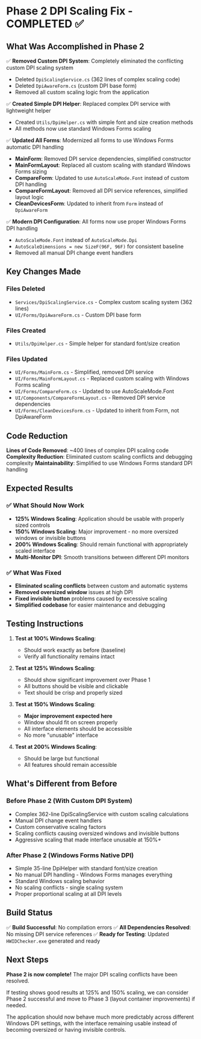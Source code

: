 # Phase 2 DPI Scaling Fix - COMPLETED ✅

## What Was Accomplished in Phase 2

✅ **Removed Custom DPI System**: Completely eliminated the conflicting custom DPI scaling system
- Deleted `DpiScalingService.cs` (362 lines of complex scaling code)
- Deleted `DpiAwareForm.cs` (custom DPI base form)
- Removed all custom scaling logic from the application

✅ **Created Simple DPI Helper**: Replaced complex DPI service with lightweight helper
- Created `Utils/DpiHelper.cs` with simple font and size creation methods
- All methods now use standard Windows Forms scaling

✅ **Updated All Forms**: Modernized all forms to use Windows Forms automatic DPI handling
- **MainForm**: Removed DPI service dependencies, simplified constructor
- **MainFormLayout**: Replaced all custom scaling with standard Windows Forms sizing
- **CompareForm**: Updated to use `AutoScaleMode.Font` instead of custom DPI handling
- **CompareFormLayout**: Removed all DPI service references, simplified layout logic
- **CleanDevicesForm**: Updated to inherit from `Form` instead of `DpiAwareForm`

✅ **Modern DPI Configuration**: All forms now use proper Windows Forms DPI handling
- `AutoScaleMode.Font` instead of `AutoScaleMode.Dpi`
- `AutoScaleDimensions = new SizeF(96F, 96F)` for consistent baseline
- Removed all manual DPI change event handlers

## Key Changes Made

### Files Deleted
- `Services/DpiScalingService.cs` - Complex custom scaling system (362 lines)
- `UI/Forms/DpiAwareForm.cs` - Custom DPI base form

### Files Created
- `Utils/DpiHelper.cs` - Simple helper for standard font/size creation

### Files Updated
- `UI/Forms/MainForm.cs` - Simplified, removed DPI service
- `UI/Forms/MainFormLayout.cs` - Replaced custom scaling with Windows Forms scaling
- `UI/Forms/CompareForm.cs` - Updated to use AutoScaleMode.Font
- `UI/Components/CompareFormLayout.cs` - Removed DPI service dependencies
- `UI/Forms/CleanDevicesForm.cs` - Updated to inherit from Form, not DpiAwareForm

## Code Reduction

**Lines of Code Removed**: ~400 lines of complex DPI scaling code
**Complexity Reduction**: Eliminated custom scaling conflicts and debugging complexity
**Maintainability**: Simplified to use Windows Forms standard DPI handling

## Expected Results

### ✅ What Should Now Work
- **125% Windows Scaling**: Application should be usable with properly sized controls
- **150% Windows Scaling**: Major improvement - no more oversized windows or invisible buttons
- **200% Windows Scaling**: Should remain functional with appropriately scaled interface
- **Multi-Monitor DPI**: Smooth transitions between different DPI monitors

### ✅ What Was Fixed
- **Eliminated scaling conflicts** between custom and automatic systems
- **Removed oversized window** issues at high DPI
- **Fixed invisible button** problems caused by excessive scaling
- **Simplified codebase** for easier maintenance and debugging

## Testing Instructions

1. **Test at 100% Windows Scaling**:
   - Should work exactly as before (baseline)
   - Verify all functionality remains intact

2. **Test at 125% Windows Scaling**:
   - Should show significant improvement over Phase 1
   - All buttons should be visible and clickable
   - Text should be crisp and properly sized

3. **Test at 150% Windows Scaling**:
   - **Major improvement expected here**
   - Window should fit on screen properly
   - All interface elements should be accessible
   - No more "unusable" interface

4. **Test at 200% Windows Scaling**:
   - Should be large but functional
   - All features should remain accessible

## What's Different from Before

### Before Phase 2 (With Custom DPI System)
- Complex 362-line DpiScalingService with custom scaling calculations
- Manual DPI change event handlers
- Custom conservative scaling factors
- Scaling conflicts causing oversized windows and invisible buttons
- Aggressive scaling that made interface unusable at 150%+

### After Phase 2 (Windows Forms Native DPI)
- Simple 35-line DpiHelper with standard font/size creation
- No manual DPI handling - Windows Forms manages everything
- Standard Windows scaling behavior
- No scaling conflicts - single scaling system
- Proper proportional scaling at all DPI levels

## Build Status

✅ **Build Successful**: No compilation errors
✅ **All Dependencies Resolved**: No missing DPI service references
✅ **Ready for Testing**: Updated `HWIDChecker.exe` generated and ready

## Next Steps

**Phase 2 is now complete!** The major DPI scaling conflicts have been resolved.

If testing shows good results at 125% and 150% scaling, we can consider Phase 2 successful and move to Phase 3 (layout container improvements) if needed.

The application should now behave much more predictably across different Windows DPI settings, with the interface remaining usable instead of becoming oversized or having invisible controls.